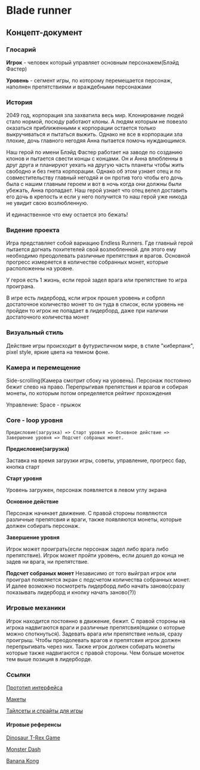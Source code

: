 # Blade runner

## Концепт-документ

### Глосарий

**Игрок** - человек который управляет основным персонажем(Блэйд Фастер)

**Уровень** - сегмент игры, по которому перемещается персонаж, наполнен препятствиями и враждебными персонажами


### История
2049 год, корпорация зла захватила весь мир. Клонирование людей стало нормой, 
посюду работают клоны. А людям которым не повезло оказаться приближенными к корпорации остается 
только выкручиваться и пытаться выжить. Однако не все в корпорации зла плохие, дочь главного 
негодяя Анна пытается помочь нуждающимся. 

Наш герой по имени Блэйд Фастер работает на заводе по созданию клонов и пытается свести концы с концами. Он и Анна 
влюбленны в друг друга и планируют уехать на другую часть планеты чтобы жить
свободно и без гнета корпорации. Однако об этом узнает отец и по совместительству главный негодяй
и он против того чтобы его дочь была с нашим главным героем и вот в ночь когда они должны
были убежать, Анна пропадает. Наш герой узнает что отец велел доставить его дочь в крепость и 
если у него получится то наш герой уже никода не увидит свою возлюбленную. 

И единаственное что ему остается это бежать!

### Видение проекта

Игра представляет собой вариацию Endless Runners. Где главный герой пытается догнать похитетелей
свой возлюбленной. для этого ему необходимо преодолевать различные препятствия и врагов. Основной
прогресс измеряется в количестве собранных монет, которые расположенны на уровне.

У героя есть 1 жизнь, если герой задел врага или препятствие то игра проиграна.

В игре есть лидерборд, ксли игрок прошел уровень и собрпл достаточное количество монет 
то он туда в список, если уровень не пройден то игрок не попадает в лидерборд, даже при наличии 
достаточного количества монет

### Визуальный стиль

Действие игры происходит в футуристичном мире, в стиле "киберпанк", pixel style, 
яркие цвета на темном фоне.

### Камера и перемещение
Side-scrolling(Камера смотрит сбоку на уровень). Персонаж постоянно бежит слево на право.
Перепрыгивая препятствия и врагов и собирая монеты, по которым потом определяется 
рейтинг прохождения 

Управление:
Space - прыжок

### Core - loop уровня

```Предисловие(загрузка) => Старт уровня => Основное действие => Завершение уровня => Подсчет собраных монет.```

**Предисловие(загрузка)**

Заставка на время загрузки игры, советы, управление, прогресс бар, кнопка старт

**Старт уровня**

Уровень загружен, персонаж появляется в левом углу экрана

**Основное действие**

Персонаж начинает движение. С правой стороны появляются различные препятсвия и враги, также 
появляются монеты, которые должен собирать персонаж. 

**Завершение уровня**

Игрок может проиграть(если персонаж задел либо врага либо препятствие).
Игрок может пройти уровень, если дошел до конца не задев ни врага, ни препятствие.

**Подсчет собраных монет**
Независимо от того выйграл игрок или проиграл появляется экран с подсчетом количества 
собранных монет. И далее возможно посмотреть лидерборд либо начать заново(сразу показывать 
лидерборд и кнопку начать заново(?))

### Игровые механики

Игрок находится постоянно в движение, бежит. С правой стороны на игрока надвигаются враги и 
различные препятсвия(ящики о которые можно споткнуться). Задевать врага или препятствие нельзя, 
сразу проигрыш. Чтобы преодолевать врагов и препятсвия игрок должен перепрыгивать через них.
Также игрок должен собирать монеты которые также надвигаются с правой стороны. Чем больше 
монеток тем выше позиция в лидерборде. 

### Ссылки

[Прототип интерфейса](https://www.figma.com/proto/JVjwHRJKgKFfYDgTsa8Vxz/Blade-Runners?node-id=181%3A261&t=E1PcsxdstCCfRlCL-1)

[Макеты](https://www.figma.com/file/JVjwHRJKgKFfYDgTsa8Vxz/Blade-Runners?t=gQcQBUVPhDojbVnj-1)

[Тайлсеты и спрайты для игры](https://disk.yandex.ru/d/od_dVC9BN-eryQ)

#### Игровые референсы

[Dinosaur T-Rex Game](https://dinorunner.com/)

[Monster Dash](https://play.google.com/store/apps/details?id=com.halfbrick.monsterdash&hl=en&gl=US)

[Banana Kong](https://play.google.com/store/apps/details?id=com.fdgentertainment.bananakong&hl=en&gl=US)






